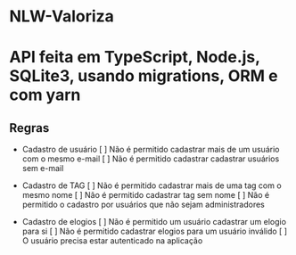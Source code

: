 # NLW-Valoriza

# API feita em TypeScript, Node.js, SQLite3, usando migrations, ORM e com yarn

## Regras

- Cadastro de usuário
    [ ] Não é permitido cadastrar mais de um usuário com o mesmo e-mail
    [ ] Não é permitido cadastrar cadastrar usuários sem e-mail

- Cadastro de TAG
    [ ] Não é permitido cadastrar mais de uma tag com o mesmo nome
    [ ] Não é permitido cadastrar tag sem nome
    [ ] Não é permitido o cadastro por usuários que não sejam administradores

- Cadastro de elogios
    [ ] Não é permitido um usuário cadastrar um elogio para si
    [ ] Não é permitido cadastrar elogios para um usuário inválido
    [ ] O usuário precisa estar autenticado na aplicação


